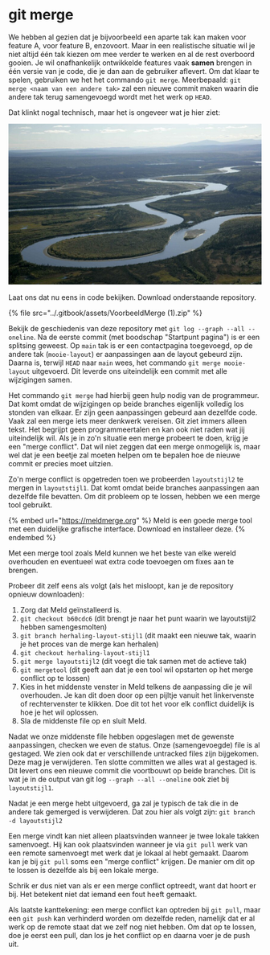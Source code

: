 # git merge

We hebben al gezien dat je bijvoorbeeld een aparte tak kan maken voor feature A, voor feature B, enzovoort. Maar in een realistische situatie wil je niet altijd één tak kiezen om mee verder te werken en al de rest overboord gooien. Je wil onafhankelijk ontwikkelde features vaak **samen** brengen in één versie van je code, die je dan aan de gebruiker aflevert. Om dat klaar te spelen, gebruiken we het het commando `git merge`. Meerbepaald: `git merge <naam van een andere tak>` zal een nieuwe commit maken waarin die andere tak terug samengevoegd wordt met het werk op `HEAD`.

Dat klinkt nogal technisch, maar het is ongeveer wat je hier ziet:

![Het kanaal splitst, maar komt terug samen in de rechterbenedenhoek.](../.gitbook/assets/splitsing-rivier.png)

Laat ons dat nu eens in code bekijken. Download onderstaande repository.

{% file src="../.gitbook/assets/VoorbeeldMerge (1).zip" %}

Bekijk de geschiedenis van deze repository met `git log --graph --all --oneline`. Na de eerste commit (met boodschap "Startpunt pagina") is er een splitsing geweest. Op `main` tak is er een contactpagina toegevoegd, op de andere tak (`mooie-layout`) er aanpassingen aan de layout gebeurd zijn. Daarna is, terwijl `HEAD` naar `main` wees, het commando `git merge mooie-layout` uitgevoerd. Dit leverde ons uiteindelijk een commit met alle wijzigingen samen.

Het commando `git merge` had hierbij geen hulp nodig van de programmeur. Dat komt omdat de wijzigingen op beide branches eigenlijk volledig los stonden van elkaar. Er zijn geen aanpassingen gebeurd aan dezelfde code. Vaak zal een merge iets meer denkwerk vereisen. Git ziet immers alleen tekst. Het begrijpt geen programmeertalen en kan ook niet raden wat jij uiteindelijk wil. Als je in zo'n situatie een merge probeert te doen, krijg je een "merge conflict". Dat wil niet zeggen dat een merge onmogelijk is, maar wel dat je een beetje zal moeten helpen om te bepalen hoe de nieuwe commit er precies moet uitzien.

Zo'n merge conflict is opgetreden toen we probeerden `layoutstijl2` te mergen in `layoutstijl1`.  Dat komt omdat beide branches aanpassingen aan dezelfde file bevatten. Om dit probleem op te lossen, hebben we een merge tool gebruikt.

{% embed url="https://meldmerge.org" %}
Meld is een goede merge tool met een duidelijke grafische interface. Download en installeer deze.
{% endembed %}

Met een merge tool zoals Meld kunnen we het beste van elke wereld overhouden en eventueel wat extra code toevoegen om fixes aan te brengen.

Probeer dit zelf eens als volgt (als het misloopt, kan je de repository opnieuw downloaden):

1. Zorg dat Meld geïnstalleerd is.
2. `git checkout b60cdc6` (dit brengt je naar het punt waarin we layoutstijl2 hebben samengesmolten)
3. `git branch herhaling-layout-stijl1` (dit maakt een nieuwe tak, waarin je het proces van de merge kan herhalen)
4. `git checkout herhaling-layout-stijl1`
5. `git merge layoutstijl2` (dit voegt die tak samen met de actieve tak)
6. `git mergetool` (dit geeft aan dat je een tool wil opstarten op het merge conflict op te lossen)
7. Kies in het middenste venster in Meld telkens de aanpassing die je wil overhouden. Je kan dit doen door op een pijltje vanuit het linkervenste of rechtervenster te klikken. Doe dit tot het voor elk conflict duidelijk is hoe je het wil oplossen.
8. Sla de middenste file op en sluit Meld.

Nadat we onze middenste file hebben opgeslagen met de gewenste aanpassingen, checken we even de status. Onze (samengevoegde) file is al gestaged. We zien ook dat er verschillende untracked files zijn bijgekomen. Deze mag je verwijderen. Ten slotte committen we alles wat al gestaged is. Dit levert ons een nieuwe commit die voortbouwt op beide branches. Dit is wat je in de output van git log `--graph --all --oneline` ook ziet bij `layoutstijl1`.

Nadat je een merge hebt uitgevoerd, ga zal je typisch de tak die in de andere tak gemerged is verwijderen. Dat zou hier als volgt zijn: `git branch -d layoutstijl2`

Een merge vindt kan niet alleen plaatsvinden wanneer je twee lokale takken samenvoegt. Hij kan ook plaatsvinden wanneer je via `git pull` werk van een remote samenvoegt met werk dat je lokaal al hebt gemaakt. Daarom kan je bij `git pull` soms een "merge conflict" krijgen. De manier om dit op te lossen is dezelfde als bij een lokale merge.

Schrik er dus niet van als er een merge conflict optreedt, want dat hoort er bij. Het betekent niet dat iemand een fout heeft gemaakt.

Als laatste kanttekening: een merge conflict kan optreden bij `git pull`, maar een `git push` kan verhinderd worden om dezelfde reden, namelijk dat er al werk op de remote staat dat we zelf nog niet hebben. Om dat op te lossen, doe je eerst een pull, dan los je het conflict op en daarna voer je de push uit.
